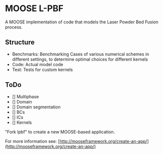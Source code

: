 MOOSE L-PBF
=====

A MOOSE implementation of code that models the Laser Powder Bed Fusion process.

## Structure

- Benchmarks: Benchmarking Cases of various numerical schemes in different settings, to determine optimal choices for different kernels
- Code: Actual model code
- Test: Tests for custom kernels

## ToDo

- [] Multiphase
- [] Domain
- [] Domain segmentation
- [] BCs
- [] ICs
- [] Kernels

"Fork lpbf" to create a new MOOSE-based application.

For more information see: [http://mooseframework.org/create-an-app/](http://mooseframework.org/create-an-app/)
